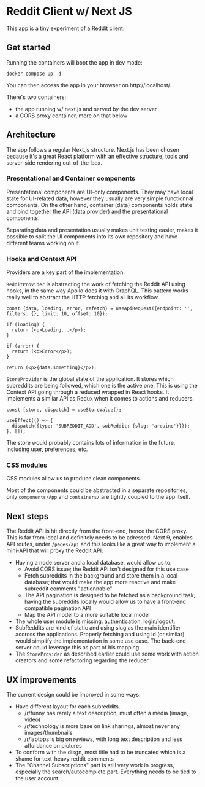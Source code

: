# Reddit Client w/ Next JS

This app is a tiny experiment of a Reddit client.

## Get started

Running the containers will boot the app in dev mode:

```
docker-compose up -d
```

You can then access the app in your browser on http://localhost/.

There's two containers:

* the app running w/ next.js and served by the dev server
* a CORS proxy container, more on that below

## Architecture

The app follows a regular Next.js structure. Next.js has been chosen because it's a great React platform with an effective structure, tools and server-side rendering out-of-the-box.

### Presentational and Container components

Presentational components are UI-only components. They may have local state for UI-related data, however they usually are very simple functionnal components. On the other hand, container (data) components holds state and bind together the API (data provider) and the presentational components.

Separating data and presentation usually makes unit testing easier, makes it possible to split the UI components into its own repository and have different teams working on it.

### Hooks and Context API

Providers are a key part of the implementation.

`RedditProvider` is abstracting the work of fetching the Reddit API using hooks, in the same way Apollo does it with GraphQL. This pattern works really well to abstract the HTTP fetching and all its workflow.

```
const {data, loading, error, refetch} = useApiRequest({endpoint: '', filters: {}, limit: 10, offset: 10});

if (loading) {
  return (<p>Loading...</p>);
}

if (error) {
  return (<p>Error</p>);
}

return (<p>{data.something}</p>);
```

`StoreProvider` is the global state of the application. It stores which subreddits are being followed, which one is the active one. This is using the Context API going through a reduced wrapped in React hooks. It implements a similar API as Redux when it comes to actions and reducers.

```
const [store, dispatch] = useStoreValue();

useEffect(() => {
  dispatch({type: 'SUBREDDIT_ADD', subReddit: {slug: 'arduino'}}});
}, []);
```

The store would probably contains lots of information in the future, including user, preferences, etc.

### CSS modules

CSS modules allow us to produce clean components.

Most of the components could be abstracted in a separate repositories, only `components/App` and `containers/` are tightly coupled to the app itself.

## Next steps

The Reddit API is hit directly from the front-end, hence the CORS proxy. This is far from ideal and definitely needs to be adressed. Next 9, enables API routes, under `/pages/api` and this looks like a great way to implement a mini-API that will proxy the Reddit API.

* Having a node server and a local database, would allow us to:
  * Avoid CORS issue; the Reddit API isn't designed for this use case
  * Fetch subreddits in the background and store them in a local database; that would make the app more reactive and make subreddit comments "actionnable"
  * The API pagination is designed to be fetched as a background task; having the subreddits locally would allow us to have a front-end compatible pagination API
  * Map the API model to a more suitable local model
* The whole user module is missing: authentication, login/logout.
* SubReddits are kind of static and using slug as the main identifier accross the applications. Properly fetching and using id (or similar) would simplify the implementation in some use case. The back-end server could leverage this as part of his mapping.
* The `StoreProvider` as described earlier could use some work with action creators and some refactoring regarding the reducer.

## UX improvements

The current design could be improved in some ways:

* Have different layout for each subreddits.
  * /r/funny has rarely a text description, must often a media (image, video)
  * /r/technology is more base on link sharings, almost never any images/thumbnails
  * /r/laptops is big on reviews, with long text description and less affordance on pictures
* To conform with the disgn, most title had to be truncated which is a shame for text-heavy reddit comments
* The "Channel Subscriptions" part is still very work in progress, especially the search/autocomplete part. Everything needs to be tied to the user account.
